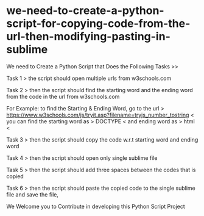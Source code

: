 # we-need-to-create-a-python-script-for-copying-code-from-the-url-then-modifying-pasting-in-sublime

We need to Create a Python Script that Does the Following Tasks >>

Task 1 > the script should open multiple urls from w3schools.com 

Task 2 > then the script should find the starting word and the ending word from the code in the url from w3schools.com 

For Example: to find the Starting & Ending Word, go to the url > https://www.w3schools.com/js/tryit.asp?filename=tryjs_number_tostring < you can find the starting word as > DOCTYPE < and ending word as > html <

Task 3 > then the script should copy the code w.r.t starting word and ending word 

Task 4 > then the script should open only single sublime file  

Task 5 > then the script should add three spaces between the codes that is copied

Task 6 > then the script should paste the copied code to the single sublime file and save the file, 

We Welcome you to Contribute in developing this Python Script Project
